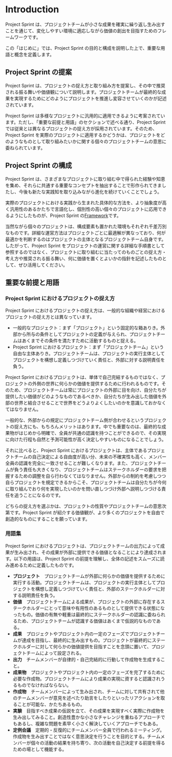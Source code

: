 # Introduction

Project Sprint は、プロジェクトチームが小さな成果を確実に繰り返し生み出すことを通じて、変化しやすい環境に適応しながら価値の創出を目指すためのフレームワークです。

この「はじめに」では、Project Sprint の目的と構成を説明した上で、重要な用語と概念を定義します。

## Project Sprint の提案

Project Sprint は、プロジェクトの捉え方と取り組み方を提案し、その中で推奨される振る舞いや価値観について説明します。プロジェクトチームが最終的な成果を実現するためにどのようにプロジェクトを推進し変容させていくのかが記述されています。

Project Sprint は多様なプロジェクトに汎用的に適用できるように考案されています。ただし、「重要な前提と用語」のセクションで述べる通り、Project Sprint では従来とは異なるプロジェクトの捉え方が採用されています。そのため、Project Sprint を実際のプロジェクトに適用するかどうかは、プロジェクトをどのようなものとして取り組みたいかに関する個々のプロジェクトチームの意思に委ねられています。

## Project Sprint の構成

Project Sprint は、さまざまなプロジェクトに取り組む中で得られた経験や知恵を集め、それらに共通する重要なコンセプトを抽出することで形作られてきましたし、今後も新たな実践知を取り込みながら進化を続けていくことでしょう。

実際のプロジェクトにおける実践から生まれた具体的な方法を、より抽象度が高く汎用性のあるかたちで言語化し、個別性の高い個々のプロジェクトに応用できるようにしたものが、Project Sprint の[Framework](framework.md)です。

当然ながら個々のプロジェクトは、構成要素も置かれた環境もそれぞれ千差万別なものです。詳細な運営方法はプロジェクトごとに最適解が異なっており、何が最適かを判断するのはプロジェクトの主体となるプロジェクトチーム自身です。したがって、Project Sprint をプロジェクトの運営に関する詳細な手順書として参照するのではなく、プロジェクトに取り組むに当たってのものごとの捉え方・考え方や推奨される振る舞い、何に価値を置くとよいかの指針を記述したものとして、ぜひ活用してください。

## 重要な前提と用語

### Project Sprint におけるプロジェクトの捉え方

Project Sprint におけるプロジェクトの捉え方は、一般的な組織や経営におけるプロジェクトの捉え方とは異なっています。

- 一般的なプロジェクト：まず「プロジェクト」という固定的な箱ありき。外部から所与の条件としてプロジェクトの定義が与えられ、プロジェクトチームはあくまでその条件を満たすために活動するものと捉える。
- Project Sprint におけるプロジェクト：まず「プロジェクトチーム」という自由な主体ありき。プロジェクトチームは、プロジェクトの実行主体としてプロジェクトを構想し定義しつづけていく責任と、外部に対する説明責任を負う。

Project Sprint におけるプロジェクトは、単体で自己完結するものではなく、プロジェクトの外側の世界に何らかの価値を提供するために行われるものです。そのため、プロジェクトチームは常にプロジェクトの外部に目を向け、自分たちが提供したい価値がどのようなものであるべきか、自分たちが生み出した価値を外部の世界と結合させることで世界をどうよりよくしたいのかを意識しておかなくてはなりません。

一般的な、外部からの規定にプロジェクトチーム側が合わせるというプロジェクトの捉え方にも、もちろんメリットはあります。中でも重要なのは、最終的な成果物がはじめから明確で、全員が共通の認識を持つことができるので、その実現に向けた行程も自然と予測可能性が高く決定しやすいものになることでしょう。

それに比べると、Project Sprint におけるプロジェクトは、主体であるプロジェクトチームの自己決定による自由度が高い分、未来の不確実性も高く、メンバー全員の認識を完全に一致させることが難しくなります。また、プロジェクトチームが負う責任も大きくなり、プロジェクトチームはステークホルダーの要求を把握するための調整を自ら行わなくてはなりません。外部からの制約を考慮しつつ自らプロジェクトを規定できるからこそ、プロジェクトチームは自分たちが今何に取り組んでおり何を実現したいのかを問い直しつづけ外部へ説明しつづける責任を追うことになるのです。

どちらの捉え方を選ぶかは、プロジェクトの性質やプロジェクトチームの意思次第です。Project Sprint が紹介する価値観が、より多くのプロジェクトを自由で創造的なものにすることを願っています。

### 用語集

Project Sprint におけるプロジェクトは、プロジェクトチームの出力によって成果が生み出され、その成果が外部に提供できる価値となることにより達成されます。以下の用語は、Project Sprint の前提を理解し、全体の記述をスムーズに読み進めるために定義したものです。

- **プロジェクト**　プロジェクトチームが外部に何らかの価値を提供するために実行する活動。プロジェクトチームは、プロジェクトの実行主体としてプロジェクトを構想し定義しつづけていく責任と、外部のステークホルダーに対する説明責任を負う。
- **価値**　プロジェクトチームによる成果が、プロジェクトの外部に存在するステークホルダーにとって意味や有用性のあるものとして提供できる状態になったもの。価値の有無や軽重は最終的にステークホルダーの認識に委ねられるため、プロジェクトチームが認識する価値はあくまで仮説的なものである。
- **成果**　プロジェクトやプロジェクト内の一定のフェーズでプロジェクトチームが達成を目指し、最終的に生み出すもの。プロジェクトが最終的にステークホルダーに対して何らかの価値提供を目指すことを念頭に置いて、プロジェクトチームによって設定される。
- **出力**　チームメンバーが自律的・自己完結的に行動して作成物を生成すること。
- **成果物**　プロジェクトやプロジェクト内の一定のフェーズを完了するために必要な作成物。プロジェクトチームにより成果の実現に資すると認識されうるものでなければならない。
- **作成物**　チームメンバーによって生み出され、チームに対して共有されて他のチームメンバーが意見を述べたり助言をしたりといったリアクションを取ることが可能な、かたちあるもの。
- **実験**　目指すべき成果の仮説を立て、その成果を実現すべく実際に作成物を生み出してみること。創造性豊かな小さなチャレンジを重ねるアプローチでもあるし、複雑な問題を素早く小さく解決していくアプローチでもある。
- **定例会議**　定期的・反復的にチームメンバー全員で行われるミーティング。作成物を生み出すことではなく意思決定を行うことを目的とする。チームメンバーが個々の活動の結果を持ち寄り、次の活動を自己決定する前提を得るための場として機能する。
